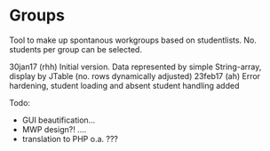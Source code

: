 # Groups
Tool to make up spontanous workgroups based on studentlists. No. students per group can be selected.

30jan17 (rhh) Initial version. Data represented by simple String-array, display by JTable (no. rows dynamically adjusted)
23feb17 (ah)  Error hardening, student loading and absent student handling added



Todo:
- GUI beautification...
- MWP design?!
....
- translation to PHP o.a. ???
